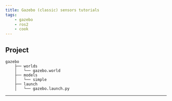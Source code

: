 ```yaml
---
title: Gazebo (classic) sensors tutorials       
tags:
    - gazebo
    - ros2
    - cook
---
```



## Project

```
gazebo
    ├── worlds
    │   └── gazebo.world
    ├── models
    │   └── simple
    ├── launch
    │   └── gazebo.launch.py
```

---



